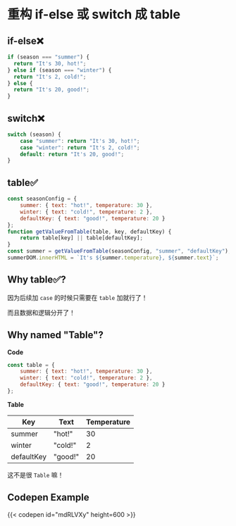 # 重构 if-else 或 switch 成 table


## if-else❌

```javascript
if (season === "summer") {
  return "It's 30, hot!";
} else if (season === "winter") {
  return "It's 2, cold!";
} else {
  return "It's 20, good!";
}
```

## switch❌

```javascript
switch (season) {
	case "summer": return "It's 30, hot!";
	case "winter": return "It's 2, cold!";
	default: return "It's 20, good!";
}
```

## table✅

```javascript
const seasonConfig = {
	summer: { text: "hot!", temperature: 30 },
	winter: { text: "cold!", temperature: 2 },
	defaultKey: { text: "good!", temperature: 20 }
};
function getValueFromTable(table, key, defaultKey) {
	return table[key] || table[defaultKey];
}
const summer = getValueFromTable(seasonConfig, "summer", "defaultKey");
summerDOM.innerHTML = `It's ${summer.temperature}, ${summer.text}`;
```

## Why table✅?

因为后续加 `case` 的时候只需要在 `table` 加就行了！

而且数据和逻辑分开了！

## Why named "Table"?

**Code**

```javascript
const table = {
	summer: { text: "hot!", temperature: 30 },
	winter: { text: "cold!", temperature: 2 },
	defaultKey: { text: "good!", temperature: 20 }
};
```
**Table**

| Key        | Text    | Temperature |
| ---------- | ------- | ----------- |
| summer     | "hot!"  | 30          |
| winter     | "cold!" | 2           |
| defaultKey | "good!" | 20          |

这不是很 `Table` 嘛！

## Codepen Example

{{< codepen id="mdRLVXy" height=600 >}}
